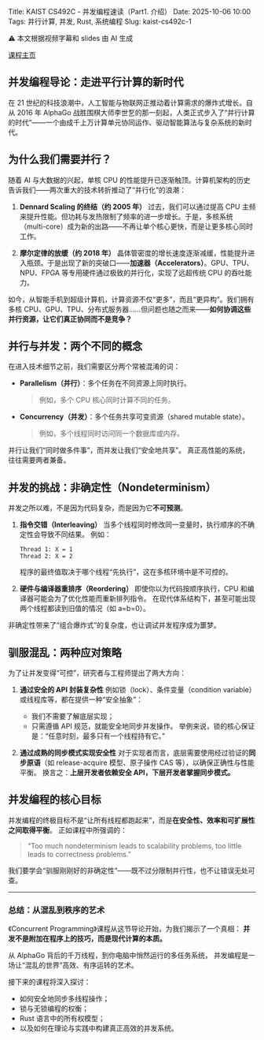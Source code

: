 Title: KAIST CS492C - 并发编程速读（Part1. 介绍）
Date: 2025-10-06 10:00
Tags: 并行计算, 并发, Rust, 系统编程
Slug: kaist-cs492c-1

<div class="alert alert-warning" role="alert">
  ⚠️ 本文根据视频字幕和 slides 由 AI 生成
</div>

[课程主页](https://github.com/kaist-cp/cs431)

## 并发编程导论：走进平行计算的新时代

在 21 世纪的科技浪潮中，人工智能与物联网正推动着计算需求的爆炸式增长。自从 2016 年 AlphaGo 战胜围棋大师李世乭的那一刻起，人类正式步入了“并行计算的时代”——一个由成千上万计算单元协同运作、驱动智能算法与复杂系统的新时代。

## 为什么我们需要并行？

随着 AI 与大数据的兴起，单核 CPU 的性能提升已逐渐触顶。计算机架构的历史告诉我们——两次重大的技术转折推动了“并行化”的浪潮：

1. **Dennard Scaling 的终结（约 2005 年）**
   过去，我们可以通过提高 CPU 主频来提升性能。但功耗与发热限制了频率的进一步增长。于是，多核系统（multi-core）成为新的出路——不再让单个核心更快，而是让更多核心同时工作。

2. **摩尔定律的放缓（约 2018 年）**
   晶体管密度的增长速度逐渐减缓，性能提升进入瓶颈。于是出现了新的突破口——**加速器（Accelerators）**。GPU、TPU、NPU、FPGA 等专用硬件通过极致的并行化，实现了远超传统 CPU 的吞吐能力。

如今，从智能手机到超级计算机，计算资源不仅“更多”，而且“更异构”。我们拥有多核 CPU、GPU、TPU、分布式服务器……但问题也随之而来——**如何协调这些并行资源，让它们真正协同而不是竞争？**

## 并行与并发：两个不同的概念

在进入技术细节之前，我们需要区分两个常被混淆的词：

* **Parallelism（并行）**：多个任务在不同资源上同时执行。

  > 例如，多个 CPU 核心同时计算不同的任务。

* **Concurrency（并发）**：多个任务共享可变资源（shared mutable state）。

  > 例如，多个线程同时访问同一个数据库或内存。

并行让我们“同时做多件事”，而并发让我们“安全地共享”。
真正高性能的系统，往往需要两者兼备。

## 并发的挑战：非确定性（Nondeterminism）

并发之所以难，不是因为代码复杂，而是因为它**不可预测**。

1. **指令交错（Interleaving）**
   当多个线程同时修改同一变量时，执行顺序的不确定性会导致不同结果。
   例如：

   ```text
   Thread 1: X = 1
   Thread 2: X = 2
   ```

   程序的最终值取决于哪个线程“先执行”，这在多核环境中是不可控的。

2. **硬件与编译器重排序（Reordering）**
   即使你以为代码按顺序执行，CPU 和编译器可能会为了优化性能而重新排列指令。
   在现代体系结构下，甚至可能出现两个线程都读到旧值的情况（如 a=b=0）。

非确定性带来了“组合爆炸式”的复杂度，也让调试并发程序成为噩梦。

## 驯服混乱：两种应对策略

为了让并发变得“可控”，研究者与工程师提出了两大方向：

1. **通过安全的 API 封装复杂性**
   例如锁（lock）、条件变量（condition variable）或线程库等，都在提供一种“安全抽象”：

   * 我们不需要了解底层实现；
   * 只需遵循 API 规范，就能安全地同步并发操作。
     举例来说，锁的核心保证是：“任意时刻，最多只有一个线程持有它。”

2. **通过成熟的同步模式实现安全性**
   对于实现者而言，底层需要使用经过验证的**同步原语**（如 release-acquire 模型、原子操作 CAS 等），以确保正确性与性能平衡。
   换言之：**上层开发者依赖安全 API，下层开发者掌握同步模式。**

## 并发编程的核心目标

并发编程的终极目标不是“让所有线程都跑起来”，而是**在安全性、效率和可扩展性之间取得平衡**。
正如课程中所强调的：

> “Too much nondeterminism leads to scalability problems,
> too little leads to correctness problems.”

我们要学会“驯服刚刚好的非确定性”——既不过分限制并行性，也不让错误无处可查。

---

### 总结：从混乱到秩序的艺术

《Concurrent Programming》课程从这节导论开始，为我们揭示了一个真相：
**并发不是附加在程序上的技巧，而是现代计算的本质。**

从 AlphaGo 背后的千万线程，到你电脑中悄然运行的多任务系统，
并发编程是一场让“混乱的世界”高效、有序运转的艺术。

接下来的课程将深入探讨：

* 如何安全地同步多线程操作；
* 锁与无锁编程的权衡；
* Rust 语言中的所有权模型；
* 以及如何在理论与实践中构建真正高效的并发系统。
